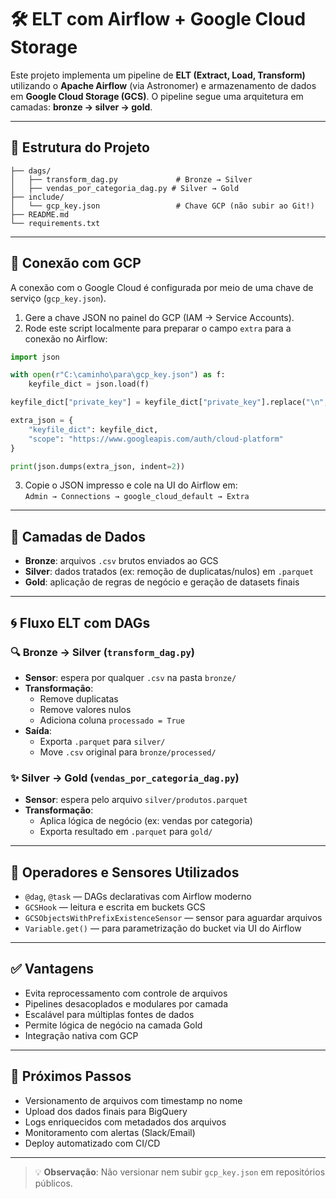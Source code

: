 # 🛠️ ELT com Airflow + Google Cloud Storage

Este projeto implementa um pipeline de **ELT (Extract, Load, Transform)** utilizando o **Apache Airflow** (via Astronomer) e armazenamento de dados em **Google Cloud Storage (GCS)**. O pipeline segue uma arquitetura em camadas: **bronze → silver → gold**.

---

## 📂 Estrutura do Projeto

```
├── dags/
│   ├── transform_dag.py             # Bronze → Silver
│   ├── vendas_por_categoria_dag.py # Silver → Gold
├── include/
│   └── gcp_key.json                 # Chave GCP (não subir ao Git!)
├── README.md
└── requirements.txt
```

---

## 🔗 Conexão com GCP

A conexão com o Google Cloud é configurada por meio de uma chave de serviço (`gcp_key.json`).

1. Gere a chave JSON no painel do GCP (IAM → Service Accounts).
2. Rode este script localmente para preparar o campo `extra` para a conexão no Airflow:

```python
import json

with open(r"C:\caminho\para\gcp_key.json") as f:
    keyfile_dict = json.load(f)

keyfile_dict["private_key"] = keyfile_dict["private_key"].replace("\n", "\\n")

extra_json = {
    "keyfile_dict": keyfile_dict,
    "scope": "https://www.googleapis.com/auth/cloud-platform"
}

print(json.dumps(extra_json, indent=2))
```

3. Copie o JSON impresso e cole na UI do Airflow em:  
   `Admin → Connections → google_cloud_default → Extra`

---

## 🧱 Camadas de Dados

- **Bronze**: arquivos `.csv` brutos enviados ao GCS
- **Silver**: dados tratados (ex: remoção de duplicatas/nulos) em `.parquet`
- **Gold**: aplicação de regras de negócio e geração de datasets finais

---

## 🌀 Fluxo ELT com DAGs

### 🔍 Bronze → Silver (`transform_dag.py`)

- **Sensor**: espera por qualquer `.csv` na pasta `bronze/`
- **Transformação**:
  - Remove duplicatas
  - Remove valores nulos
  - Adiciona coluna `processado = True`
- **Saída**:
  - Exporta `.parquet` para `silver/`
  - Move `.csv` original para `bronze/processed/`

### ✨ Silver → Gold (`vendas_por_categoria_dag.py`)

- **Sensor**: espera pelo arquivo `silver/produtos.parquet`
- **Transformação**:
  - Aplica lógica de negócio (ex: vendas por categoria)
  - Exporta resultado em `.parquet` para `gold/`

---

## 🔧 Operadores e Sensores Utilizados

- `@dag`, `@task` — DAGs declarativas com Airflow moderno
- `GCSHook` — leitura e escrita em buckets GCS
- `GCSObjectsWithPrefixExistenceSensor` — sensor para aguardar arquivos
- `Variable.get()` — para parametrização do bucket via UI do Airflow

---

## ✅ Vantagens

- Evita reprocessamento com controle de arquivos
- Pipelines desacoplados e modulares por camada
- Escalável para múltiplas fontes de dados
- Permite lógica de negócio na camada Gold
- Integração nativa com GCP

---

## 🚀 Próximos Passos

- Versionamento de arquivos com timestamp no nome
- Upload dos dados finais para BigQuery
- Logs enriquecidos com metadados dos arquivos
- Monitoramento com alertas (Slack/Email)
- Deploy automatizado com CI/CD

---

> 💡 **Observação**: Não versionar nem subir `gcp_key.json` em repositórios públicos.
